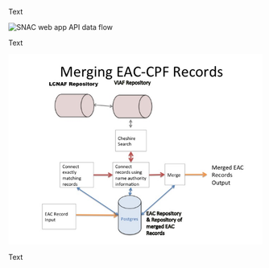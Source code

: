 
Text

![SNAC web app API data flow](http://gitlab.iath.virginia.edu/snac/Documentation/blob/master/tat_requirements/snac-web-app.svg)

Text

![test other image](images/image01.jpg)

Text

